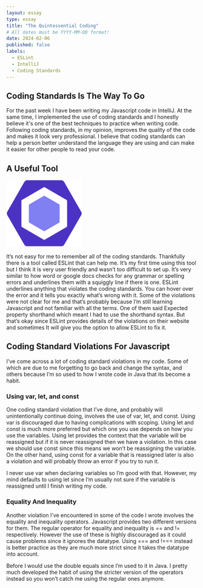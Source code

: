 ```yaml
---
layout: essay
type: essay
title: "The Quintessential Coding"
# All dates must be YYYY-MM-DD format!
date: 2024-02-06
published: false
labels:
  - ESLint
  - IntelliJ
  - Coding Standards
---
```

## Coding Standards Is The Way To Go

For the past week I have been writing my Javascript code in IntelliJ. At the same time, I implemented the use of coding standards and I honestly believe it's one of the best techniques to practice when writing code. Following coding standards, in my opinion, improves the quality of the code and makes it look very professional. I believe that coding standards can help a person better understand the language they are using and can make it easier for other people to read your code. 

## A Useful Tool

<img width="200px"
     class="rounded float-start pe-4"
     src="/img/ESLint_logo.svg.png" >

It’s not easy for me to remember all of the coding standards. Thankfully there is a tool called ESLint that can help me. It’s my first time using this tool but I think it is very user friendly and wasn’t too difficult to set up. It’s very similar to how word or google docs checks for any grammar or spelling errors and underlines them with a squiggly line if there is one. ESLint underlines anything that violates the coding standards. You can hover over the error and it tells you exactly what’s wrong with it. Some of the violations were not clear for me and that’s probably because I’m still learning Javascript and not familiar with all the terms. One of them said Expected property shorthand which meant I had to use the shorthand syntax. But that’s okay since ESLint provides details of the violations on their website and sometimes It will give you the option to allow ESLint to fix it.

## Coding Standard Violations For Javascript

I've come across a lot of coding standard violations in my code. Some of which are due to me forgetting to go back and change the syntax, and others because I’m so used to how I wrote code in Java that its become a habit.

### Using var, let, and const
	
One coding standard violation that I’ve done, and probably will unintentionally continue doing, involves the use of var, let, and const. Using var is discouraged due to having complications with scoping. Using let and const is much more preferred but which one you use depends on how you use the variables. Using let provides the context that the variable will be reassigned but if it is never reassigned then we have a violation. In this case we should use const since this means we won’t be reassigning the variable. On the other hand, using const for a variable that is reassigned later is also a violation and will probably throw an error if you try to run it.

I never use var when declaring variables so I’m good with that. However, my mind defaults to using let since I’m usually not sure if the variable is reassigned until I finish writing my code.

### Equality And Inequality
Another violation I’ve encountered in some of the code I wrote involves the equality and inequality operators. Javascript provides two different versions for them. The regular operator for equality and inequality is == and != respectively. However the use of these is highly discouraged as it could cause problems since it ignores the datatype. Using === and !=== instead is better practice as they are much more strict since it takes the datatype into account. 

Before I would use the double equals since I’m used to it in Java. I pretty much developed the habit of using the stricter version of the operators instead so you won’t catch me using the regular ones anymore.
